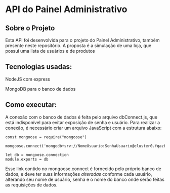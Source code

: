 # API do Painel Administrativo

## Sobre o Projeto

Esta API foi desenvolvida para o projeto do Painel Administrativo, também presente neste repositório. A proposta é a simulação de uma loja, que possui uma lista de usuários e de produtos

## Tecnologias usadas:
NodeJS com express

MongoDB para o banco de dados

## Como executar:
A conexão com o banco de dados é feita pelo arquivo dbConnect.js, que está indisponível para evitar exposição de senha e usuário. Para realizar a conexão, é necessário criar um arquivo JavaScript com a estrutura abaixo:

```
const mongoose = require("mongoose")

mongoose.connect('mongodb+srv://NomeUsuario:SenhaUsuario@cluster0.fqazb.mongodb.net/NomeBancoDeDados');

let db = mongoose.connection
module.exports = db
```

Esse link contido no mongoose.connect é fornecido pelo próprio banco de dados, e deve ter suas informações _alteradas_ conforme cada usuário, alterando seu nome de usuário, senha e o nome do banco onde serão feitas as requisições de dados.
